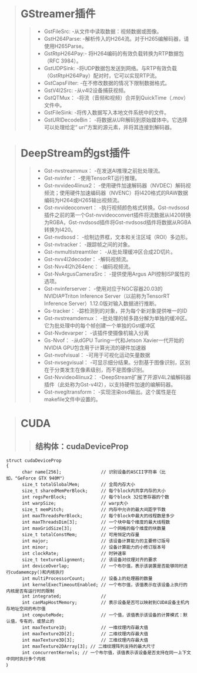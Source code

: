 > # GStreamer插件
>
>>* GstFileSrc:	-从文件中读取数据：视频数据或图像。 
>>* GstH264Parse:	-解析传入的H264流。对于H265编解码器，请使用H265Parse。
>>* GstRtpH264Pay:-	将H264编码的有效负载转换为RTP数据包（RFC 3984）。
>>* GstUDPSink:	-将UDP数据包发送到网络。与RTP有效负载（GstRtpH264Pay）配对时，它可以实现RTP流。
>>* GstCapsFilter:	-在不修改数据的情况下限制数据格式。
>>* GstV4l2Src:	-从v4l2设备捕获视频。
>>* GstQTMux：	-将流（音频和视频）合并到QuickTime（.mov）文件中。
>>* GstFileSink:	-将传入数据写入本地文件系统中的文件。
>>* GstURIDecodeBin：	-将数据从URI解码到原始媒体中。它选择可以处理给定“ uri”方案的源元素，并将其连接到解码器。


> # DeepStream的gst插件
>
>>* Gst-nvstreammux：	-在发送AI推理之前批处理流。
>>* Gst-nvinfer：	-使用TensorRT运行推理。
>>* Gst-nvvideo4linux2：	-使用硬件加速解码器（NVDEC）解码视频流；使用硬件加速编码器（NVENC）将I420格式的RAW数据编码为H264或H265输出视频流。
>>* Gst-nvvideoconvert：	-执行视频颜色格式转换。Gst-nvdsosd插件之前的第一个Gst-nvvideoconvert插件将流数据从I420转换为RGBA，Gst-nvdsosd插件将Gst-nvdsosd插件将数据从RGBA转换为I420。
>>* Gst-nvdsosd：	-绘制边界框，文本和关注区域（ROI）多边形。
>>* Gst-nvtracker：	-跟踪帧之间的对象。
>>* Gst-nvmultistreamtiler：	-从批处理缓冲区合成2D切片。
>>* Gst-nvv4l2decoder：	-解码视频流。
>>* Gst-Nvv4l2h264enc：	-编码视频流。
>>* Gst-NvArgusCameraSrc：	-提供使用Argus API控制ISP属性的选项。
>>* Gst-nvinferserver：	-使用对应于NGC容器20.03的NVIDIA®Triton Inference Server（以前称为TensorRT Inference Server）1.12.0版对输入数据进行推断。
>>* Gs-tracker：	-踪检测到的对象，并为每个新对象提供唯一的ID
>>* Gst-nvstreamdemux：	-批处理的帧多路分解为单独的缓冲区。它为批处理中的每个帧创建一个单独的Gst缓冲区
>>* Gst-Nvdevarper：	-该插件使摄像机输入分离
>>* Gs-Nvof：	-从dGPU Turing一代和Jetson Xavier一代开始的NVIDIA GPU包含用于计算光流的硬件加速器
>>* Gst-nvofvisual：	-可用于可视化运动矢量数据
>>* Gst-nvsegvisual：	-可显示细分结果。分割基于图像识别，区别在于分类发生在像素级别，而不是图像识别。
>>* Gst-Nvvideo4linux2：	-DeepStream扩展了开源V4L2编解码器插件（此处称为Gst-v4l2），以支持硬件加速的编解码器。
>>* Gst-nvegltransform：	-实现渲染osd输出。这个属性是在makefile文件中设置的。

> # CUDA
>
>> ## 结构体：cudaDeviceProp
```
struct cudaDeviceProp 
{
      char name[256];               // 识别设备的ASCII字符串（比如，"GeForce GTX 940M"）
      size_t totalGlobalMem;        // 全局内存大小
      size_t sharedMemPerBlock;     // 每个block内共享内存的大小
      int regsPerBlock;             // 每个block 32位寄存器的个数
      int warpSize;                 // warp大小
      size_t memPitch;              // 内存中允许的最大间距字节数
      int maxThreadsPerBlock;       // 每个Block中最大的线程数是多少
      int maxThreadsDim[3];         // 一个块中每个维度的最大线程数
      int maxGridSize[3];           // 一个网格的每个维度的块数量
      size_t totalConstMem;         // 可用恒定内存量
      int major;                    // 该设备计算能力的主要修订版号
      int minor;                    // 设备计算能力的小修订版本号
      int clockRate;                // 时钟速率
      size_t textureAlignment;      // 该设备对纹理对齐的要求
      int deviceOverlap;            // 一个布尔值，表示该装置是否能够同时进行cudamemcpy()和内核执行
      int multiProcessorCount;      // 设备上的处理器的数量
      int kernelExecTimeoutEnabled; // 一个布尔值，该值表示在该设备上执行的内核是否有运行时的限制
      int integrated;               //  
      int canMapHostMemory;         // 表示设备是否可以映射到CUDA设备主机内存地址空间的布尔值
      int computeMode;              // 一个值，该值表示该设备的计算模式：默认值，专有的，或禁止的
      int maxTexture1D;             // 一维纹理内存最大值
      int maxTexture2D[2];          // 二维纹理内存最大值
      int maxTexture3D[3];          // 三维纹理内存最大值
      int maxTexture2DArray[3]; // 二维纹理阵列支持的最大尺寸
      int concurrentKernels; // 一个布尔值，该值表示该设备是否支持在同一上下文中同时执行多个内核
｝
```
